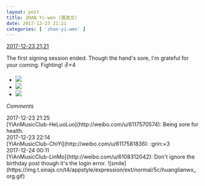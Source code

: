 ```yaml
---
layout: post
title: ZHAN Yi-wen (展逸文)
date: 2017-12-23 21:21
categories: [ 'zhan-yi-wen' ]
---
```


<div class="weibo-info">
  <a href="https://weibo.com/6108090526/FB1gdbCnr">2017-12-23 21:21</a>
</div>

The first signing session ended. Though the hand's sore, I'm grateful for your coming. Fighting! :v:×4

<!-- more -->

<ul class="weibo-pic-list-1">
  <li class="weibo-pic">
    <a href="https://wx4.sinaimg.cn/mw690/006FmVn8ly1fmr0lpsqfbj30qo1bfwnu.jpg"><img src="//wx4.sinaimg.cn/thumb150/006FmVn8ly1fmr0lpsqfbj30qo1bfwnu.jpg" /></a>
  </li>
  <li class="weibo-pic">
    <a href="https://wx4.sinaimg.cn/mw690/006FmVn8ly1fmr0lrbhgaj30qo1bf7dp.jpg"><img src="//wx4.sinaimg.cn/thumb150/006FmVn8ly1fmr0lrbhgaj30qo1bf7dp.jpg" /></a>
  </li>
  <li class="weibo-pic">
    <a href="https://wx2.sinaimg.cn/mw690/006FmVn8ly1fmr0lt0q5cj31bf0qogw7.jpg"><img src="//wx2.sinaimg.cn/thumb150/006FmVn8ly1fmr0lt0q5cj31bf0qogw7.jpg" /></a>
  </li>
</ul>

*Comments*

<div class="weibo-info">2017-12-23 21:25</div>
[YiAnMusicClub-HeLuoLuo](http://weibo.com/u/6117570574): Being sore for health.

<div class="weibo-info">2017-12-23 22:14</div>
[YiAnMusicClub-ChiYi](http://weibo.com/u/6117581836): :grin:×3

<div class="weibo-info">2017-12-24 00:11</div>
[YiAnMusicClub-LinMo](http://weibo.com/u/6108312042): Don't ignore the birthday post though it's the login error. ![smile](https://img.t.sinajs.cn/t4/appstyle/expression/ext/normal/5c/huanglianwx_org.gif)
